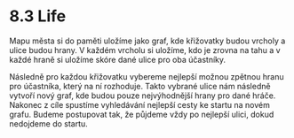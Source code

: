 # 8.3 Life

Mapu města si do paměti uložíme jako graf, kde křižovatky budou vrcholy a ulice
budou hrany. V každém vrcholu si uložíme, kdo je zrovna na tahu a v každé hraně
si uložíme skóre dané ulice pro oba účastníky.

Následně pro každou křižovatku vybereme nejlepší možnou zpětnou hranu pro
účastníka, který na ní rozhoduje. Takto vybrané ulice nám následně vytvoří nový
graf, kde budou pouze nejvýhodnější hrany pro dané hráče. Nakonec z cíle
spustíme vyhledávání nejlepší cesty ke startu na novém grafu. Budeme postupovat
tak, že půjdeme vždy po nejlepší ulici, dokud nedojdeme do startu.